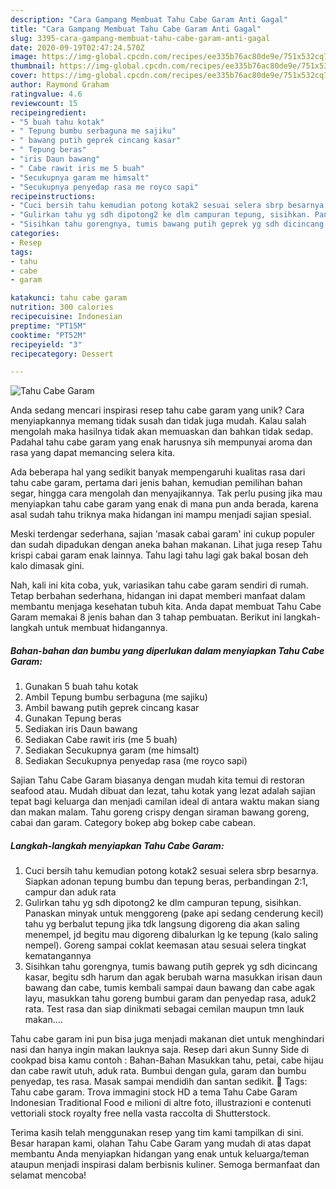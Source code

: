 ```yaml
---
description: "Cara Gampang Membuat Tahu Cabe Garam Anti Gagal"
title: "Cara Gampang Membuat Tahu Cabe Garam Anti Gagal"
slug: 3395-cara-gampang-membuat-tahu-cabe-garam-anti-gagal
date: 2020-09-19T02:47:24.570Z
image: https://img-global.cpcdn.com/recipes/ee335b76ac80de9e/751x532cq70/tahu-cabe-garam-foto-resep-utama.jpg
thumbnail: https://img-global.cpcdn.com/recipes/ee335b76ac80de9e/751x532cq70/tahu-cabe-garam-foto-resep-utama.jpg
cover: https://img-global.cpcdn.com/recipes/ee335b76ac80de9e/751x532cq70/tahu-cabe-garam-foto-resep-utama.jpg
author: Raymond Graham
ratingvalue: 4.6
reviewcount: 15
recipeingredient:
- "5 buah tahu kotak"
- " Tepung bumbu serbaguna me sajiku"
- " bawang putih geprek cincang kasar"
- " Tepung beras"
- "iris Daun bawang"
- " Cabe rawit iris me 5 buah"
- "Secukupnya garam me himsalt"
- "Secukupnya penyedap rasa me royco sapi"
recipeinstructions:
- "Cuci bersih tahu kemudian potong kotak2 sesuai selera sbrp besarnya. Siapkan adonan tepung bumbu dan tepung beras, perbandingan 2:1, campur dan aduk rata"
- "Gulirkan tahu yg sdh dipotong2 ke dlm campuran tepung, sisihkan. Panaskan minyak untuk menggoreng (pake api sedang cenderung kecil) tahu yg berbalut tepung jika tdk langsung digoreng dia akan saling menempel, jd begitu mau digoreng dibalurkan lg ke tepung (kalo saling nempel). Goreng sampai coklat keemasan atau sesuai selera tingkat kematangannya"
- "Sisihkan tahu gorengnya, tumis bawang putih geprek yg sdh dicincang kasar, begitu sdh harum dan agak berubah warna masukkan irisan daun bawang dan cabe, tumis kembali sampai daun bawang dan cabe agak layu, masukkan tahu goreng bumbui garam dan penyedap rasa, aduk2 rata. Test rasa dan siap dinikmati sebagai cemilan maupun tmn lauk makan...."
categories:
- Resep
tags:
- tahu
- cabe
- garam

katakunci: tahu cabe garam 
nutrition: 300 calories
recipecuisine: Indonesian
preptime: "PT15M"
cooktime: "PT52M"
recipeyield: "3"
recipecategory: Dessert

---
```



![Tahu Cabe Garam](https://img-global.cpcdn.com/recipes/ee335b76ac80de9e/751x532cq70/tahu-cabe-garam-foto-resep-utama.jpg)

Anda sedang mencari inspirasi resep tahu cabe garam yang unik? Cara menyiapkannya memang tidak susah dan tidak juga mudah. Kalau salah mengolah maka hasilnya tidak akan memuaskan dan bahkan tidak sedap. Padahal tahu cabe garam yang enak harusnya sih mempunyai aroma dan rasa yang dapat memancing selera kita.

Ada beberapa hal yang sedikit banyak mempengaruhi kualitas rasa dari tahu cabe garam, pertama dari jenis bahan, kemudian pemilihan bahan segar, hingga cara mengolah dan menyajikannya. Tak perlu pusing jika mau menyiapkan tahu cabe garam yang enak di mana pun anda berada, karena asal sudah tahu triknya maka hidangan ini mampu menjadi sajian spesial.

Meski terdengar sederhana, sajian &#39;masak cabai garam&#39; ini cukup populer dan sudah dipadukan dengan aneka bahan makanan. Lihat juga resep Tahu krispi cabai garam enak lainnya. Tahu lagi tahu lagi gak bakal bosan deh kalo dimasak gini.


Nah, kali ini kita coba, yuk, variasikan tahu cabe garam sendiri di rumah. Tetap berbahan sederhana, hidangan ini dapat memberi manfaat dalam membantu menjaga kesehatan tubuh kita. Anda dapat membuat Tahu Cabe Garam memakai 8 jenis bahan dan 3 tahap pembuatan. Berikut ini langkah-langkah untuk membuat hidangannya.

<!--inarticleads1-->

##### Bahan-bahan dan bumbu yang diperlukan dalam menyiapkan Tahu Cabe Garam:

1. Gunakan 5 buah tahu kotak
1. Ambil  Tepung bumbu serbaguna (me sajiku)
1. Ambil  bawang putih geprek cincang kasar
1. Gunakan  Tepung beras
1. Sediakan iris Daun bawang
1. Sediakan  Cabe rawit iris (me 5 buah)
1. Sediakan Secukupnya garam (me himsalt)
1. Sediakan Secukupnya penyedap rasa (me royco sapi)


Sajian Tahu Cabe Garam biasanya dengan mudah kita temui di restoran seafood atau. Mudah dibuat dan lezat, tahu kotak yang lezat adalah sajian tepat bagi keluarga dan menjadi camilan ideal di antara waktu makan siang dan makan malam. Tahu goreng crispy dengan siraman bawang goreng, cabai dan garam. Category bokep abg bokep cabe cabean. 

<!--inarticleads2-->

##### Langkah-langkah menyiapkan Tahu Cabe Garam:

1. Cuci bersih tahu kemudian potong kotak2 sesuai selera sbrp besarnya. Siapkan adonan tepung bumbu dan tepung beras, perbandingan 2:1, campur dan aduk rata
1. Gulirkan tahu yg sdh dipotong2 ke dlm campuran tepung, sisihkan. Panaskan minyak untuk menggoreng (pake api sedang cenderung kecil) tahu yg berbalut tepung jika tdk langsung digoreng dia akan saling menempel, jd begitu mau digoreng dibalurkan lg ke tepung (kalo saling nempel). Goreng sampai coklat keemasan atau sesuai selera tingkat kematangannya
1. Sisihkan tahu gorengnya, tumis bawang putih geprek yg sdh dicincang kasar, begitu sdh harum dan agak berubah warna masukkan irisan daun bawang dan cabe, tumis kembali sampai daun bawang dan cabe agak layu, masukkan tahu goreng bumbui garam dan penyedap rasa, aduk2 rata. Test rasa dan siap dinikmati sebagai cemilan maupun tmn lauk makan....


Tahu cabe garam ini pun bisa juga menjadi makanan diet untuk menghindari nasi dan hanya ingin makan lauknya saja. Resep dari akun Sunny Side di cookpad bisa kamu contoh : Bahan-Bahan  Masukkan tahu, petai, cabe hijau dan cabe rawit utuh, aduk rata. Bumbui dengan gula, garam dan bumbu penyedap, tes rasa. Masak sampai mendidih dan santan sedikit.  Tags: Tahu cabe garam. Trova immagini stock HD a tema Tahu Cabe Garam Indonesian Traditional Food e milioni di altre foto, illustrazioni e contenuti vettoriali stock royalty free nella vasta raccolta di Shutterstock. 

Terima kasih telah menggunakan resep yang tim kami tampilkan di sini. Besar harapan kami, olahan Tahu Cabe Garam yang mudah di atas dapat membantu Anda menyiapkan hidangan yang enak untuk keluarga/teman ataupun menjadi inspirasi dalam berbisnis kuliner. Semoga bermanfaat dan selamat mencoba!
